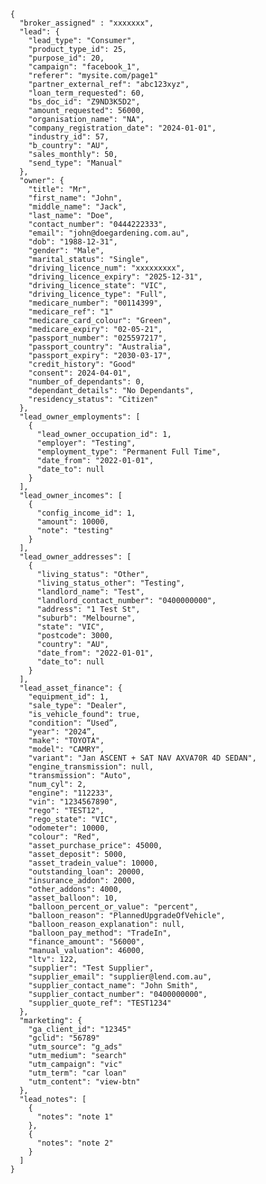       {
        "broker_assigned" : "xxxxxxx",
        "lead": {
          "lead_type": "Consumer",
          "product_type_id": 25,
          "purpose_id": 20,
          "campaign": "facebook_1",
          "referer": "mysite.com/page1"
          "partner_external_ref": "abc123xyz",
          "loan_term_requested": 60,
          "bs_doc_id": "Z9ND3K5D2",
          "amount_requested": 56000,
          "organisation_name": "NA",
          "company_registration_date": "2024-01-01",
          "industry_id": 57,
          "b_country": "AU",
          "sales_monthly": 50,
          "send_type": "Manual"
        },
        "owner": {
          "title": "Mr",
          "first_name": "John",
          "middle_name": "Jack",
          "last_name": "Doe",
          "contact_number": "0444222333",
          "email": "john@doegardening.com.au",
          "dob": "1988-12-31",
          "gender": "Male",
          "marital_status": "Single",
          "driving_licence_num": "xxxxxxxxx",
          "driving_licence_expiry": "2025-12-31",
          "driving_licence_state": "VIC",
          "driving_licence_type": "Full",
          "medicare_number": "00114399",
          "medicare_ref": "1"
          "medicare_card_colour": "Green",
          "medicare_expiry": "02-05-21",
          "passport_number": "025597217",
          "passport_country": "Australia",
          "passport_expiry": "2030-03-17",
          "credit_history": "Good"
          "consent": 2024-04-01",
          "number_of_dependants": 0,
          "dependant_details": "No Dependants",
          "residency_status": "Citizen"
        },
        "lead_owner_employments": [
          {
            "lead_owner_occupation_id": 1,
            "employer": "Testing",
            "employment_type": "Permanent Full Time",
            "date_from": "2022-01-01",
            "date_to": null
          }
        ],
        "lead_owner_incomes": [
          {
            "config_income_id": 1,
            "amount": 10000,
            "note": "testing"
          }
        ],
        "lead_owner_addresses": [
          {
            "living_status": "Other",
            "living_status_other": "Testing",
            "landlord_name": "Test",
            "landlord_contact_number": "0400000000",
            "address": "1 Test St",
            "suburb": "Melbourne",
            "state": "VIC",
            "postcode": 3000,
            "country": "AU",
            "date_from": "2022-01-01",
            "date_to": null
          }
        ],
        "lead_asset_finance": {
          "equipment_id": 1,
          "sale_type": "Dealer",
          "is_vehicle_found": true,
          "condition": “Used”,
          "year": "2024”,
          "make": "TOYOTA",
          "model": "CAMRY",
          "variant": "Jan ASCENT + SAT NAV AXVA70R 4D SEDAN",
          "engine_transmission": null,
          "transmission": "Auto",
          "num_cyl": 2,
          "engine": "112233",
          "vin": "1234567890",
          "rego": "TEST12",
          "rego_state": "VIC",
          "odometer": 10000,
          "colour": "Red",
          "asset_purchase_price": 45000,
          "asset_deposit": 5000,
          "asset_tradein_value": 10000,
          "outstanding_loan": 20000,
          "insurance_addon": 2000,
          "other_addons": 4000,
          "asset_balloon": 10,
          "balloon_percent_or_value": "percent",
          "balloon_reason": "PlannedUpgradeOfVehicle",
          "balloon_reason_explanation": null,
          "balloon_pay_method": "TradeIn",
          "finance_amount": "56000",
          "manual_valuation": 46000,
          "ltv": 122,
          "supplier": "Test Supplier",
          "supplier_email": "supplier@lend.com.au",
          "supplier_contact_name": "John Smith",
          "supplier_contact_number": "0400000000",
          "supplier_quote_ref": "TEST1234"
        },
        "marketing": {
          "ga_client_id": "12345"
          "gclid": "56789"
          "utm_source": "g_ads"
          "utm_medium": "search"
          "utm_campaign": "vic"
          "utm_term": "car loan"
          "utm_content": "view-btn"
        },
        "lead_notes": [
          {
            "notes": "note 1"
          },
          {
            "notes": "note 2"
          }
        ]
      }
